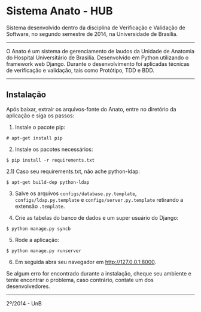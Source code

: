 Sistema Anato - HUB
=====================

Sistema desenvolvido dentro da disciplina de Verificação e Validação de Software, no segundo semestre de 2014, na Universidade de Brasília.

------------

O Anato é um sistema de gerenciamento de laudos da Unidade de Anatomia do Hospital Universitário de Brasilía. Desenvolvido em Python utilizando o framework web Django. Durante o desenvolvimento foi aplicadas técnicas de verificação e validação, tais como Protótipo, TDD e BDD.

------------

Instalação
------------
Após baixar, extrair os arquivos-fonte do Anato, entre no diretório da aplicação e siga os passos:

1) Instale o pacote pip:
```
# apt-get install pip
```

2) Instale os pacotes necessários:
```
$ pip install -r requirements.txt
```
2.1) Caso seu requirements.txt, não ache python-ldap:
```
$ apt-get build-dep python-ldap
```
3) Salve os arquivos `configs/database.py.template`, `configs/ldap.py.template` e `configs/server.py.template` retirando a extensão `.template`.

4) Crie as tabelas do banco de dados e um super usuário do Django:
```
$ python manage.py syncb
```
5) Rode a aplicação:
```
$ python manage.py runserver
```
6) Em seguida abra seu navegador em http://127.0.0.1:8000.

Se algum erro for encontrado durante a instalação, cheque seu ambiente e tente encontrar o problema, caso contrário, contate um dos desenvolvedores.

------------
2º/2014 - UnB
